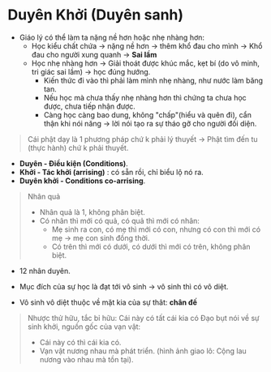 # Duyên Khởi (Duyên sanh)
+ Giáo lý có thể làm ta nặng nề hơn hoặc nhẹ nhàng hơn:
  + Học kiểu chất chứa $\to$ nặng nề hơn $\to$ thêm khổ đau cho mình $\to$ Khổ đau cho người xung quanh $\to$ **Sai lầm**
  + Học nhẹ nhàng hơn $\to$ Giải thoát được khúc mắc, kẹt bí (do vô minh, tri giác sai lầm) $\to$ học đúng hướng.
    + Kiến thức đi vào thì phải làm mình nhẹ nhàng, như nước làm băng tan. 
    + Nếu học mà chưa thấy nhẹ nhàng hơn thì chứng ta chưa học được, chưa tiếp nhận được. 
    + Càng học càng bao dung, không "chấp"(hiểu và quên đi), cẩn thận khi nói năng $\to$ lời nói tạo ra sự tháo gỡ cho người đối diện.

  
> Cái phật dạy là 1 phương pháp chứ k phải lý thuyết $\to$ Phật tìm đến tu (thực hành) chứ k phải thuyết.

+ **Duyên - Điều kiện (Conditions)**.
+ **Khởi - Tác khởi (arrising)** : có sẵn rồi, chỉ biểu lộ nó ra. 
+ **Duyên khởi - Conditions co-arrising**.

> Nhân quả
>   + Nhân quả là 1, không phân biệt. 
>   + Có nhân thì mới có quả, có quả thì mới có nhân:
>       + Mẹ sinh ra con, có mẹ thì mới có con, nhưng có con thì mới có mẹ $\to$ mẹ con sinh đồng thời. 
>       + Có trên thì mới có dưới, có dưới thì mới có trên, không phân biệt. 

+ 12 nhân duyên.

+ Mục đích của sự học là đạt tới vô sinh $\to$ vô sinh thì có vô diệt. 
+ Vô sinh vô diệt thuộc về mặt kia của sự thât: **chân đế**

> Nhược thử hữu, tắc bỉ hữu: Cái này có tất cái kia có
> Đạo bụt nói về sự sinh khởi, nguồn gốc của vạn vật:
>   + Cái này có thì cái kia có.
>   + Vạn vật nương nhau mà phát triển. (hình ảnh giao lô: Cộng lau nương vào nhau mà tồn tại). 